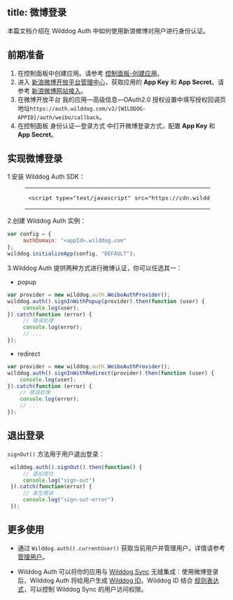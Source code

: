
title:  微博登录
---


本篇文档介绍在 Wilddog Auth 中如何使用新浪微博对用户进行身份认证。

## 前期准备

1. 在控制面板中创建应用。请参考 [控制面板-创建应用](/console/creat.html#创建一个野狗应用)。
2. 进入 [新浪微博开放平台管理中心](http://open.weibo.com/apps)，获取应用的 **App Key** 和 **App Secret**。请参考 [新浪微博网站接入](http://open.weibo.com/connect)。
3. 在微博开放平台 我的应用—高级信息—OAuth2.0 授权设置中填写授权回调页地址`https://auth.wilddog.com/v2/[WILDDOG-APPID]/auth/weibo/callback`。
4. 在控制面板 身份认证—登录方式 中打开微博登录方式，配置 **App Key** 和 **App Secret**。



## 实现微博登录

1.安装 Wilddog Auth SDK：

<figure class="highlight html"><table><tbody><tr><td class="code"><pre><div class="line"><span class="tag"><<span class="name">script</span> <span class="attr">type</span>=<span class="string">"text/javascript"</span> <span class="attr">src</span>=<span class="string">&quot;<span>ht</span>tps://cdn.wilddog.com/sdk/js/<span class="js-version"></span>/wilddog-auth.js&quot;</span>></span><span class="undefined"></span><span class="tag"></<span class="name">script</span>></span></div></pre></td></tr></tbody></table></figure>

2.创建 Wilddog Auth 实例：

```javascript
var config = {
     authDomain: "<appId>.wilddog.com"
};
wilddog.initializeApp(config, "DEFAULT");
```
3.Wilddog Auth 提供两种方式进行微博认证，你可以任选其一：

- popup

```js
var provider = new wilddog.auth.WeiboAuthProvider();
wilddog.auth().signInWithPopup(provider).then(function (user) {
     console.log(user);
}).catch(function (error) {
     // 错误处理
     console.log(error);
     // ...
});
```

- redirect

```js
var provider = new wilddog.auth.WeiboAuthProvider();
wilddog.auth().signInWithRedirect(provider).then(function (user) {
    console.log(user);
}).catch(function (error) {
    // 错误处理
    console.log(error);
    // ...
});
```



## 退出登录

 `signOut()` 方法用于用户退出登录：

```javascript
 wilddog.auth().signOut().then(function() {
     // 退出成功
     console.log("sign-out")
 }).catch(function(error) {
     // 发生错误
     console.log("sign-out-error")
 });
```

## 更多使用

- 通过 `Wilddog.auth().currentUser()` 获取当前用户并管理用户。详情请参考 [管理用户](/guide/auth/web/manageuser.html)。


- Wilddog Auth 可以将你的应用与 [Wilddog Sync](/overview/sync.html) 无缝集成：使用微博登录后，Wilddog Auth 将给用户生成 [Wilddog ID](/guide/auth/core/concept.html#Wilddog-ID)。Wilddog ID 结合 [规则表达式](/guide/sync/rules/introduce.html)，可以控制 Wilddog Sync 的用户访问权限。



